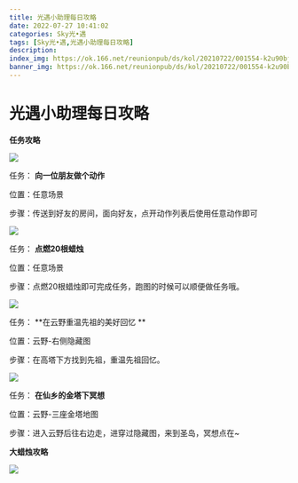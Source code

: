 ```yaml
---
title: 光遇小助理每日攻略
date: 2022-07-27 10:41:02
categories: Sky光•遇
tags: [Sky光•遇,光遇小助理每日攻略]
description: 
index_img: https://ok.166.net/reunionpub/ds/kol/20210722/001554-k2u90bj7ay.png?imageView&thumbnail=600x0&type=jpg
banner_img: https://ok.166.net/reunionpub/ds/kol/20210722/001554-k2u90bj7ay.png?imageView&thumbnail=600x0&type=jpg
---
```

# 光遇小助理每日攻略
**任务攻略**

![](https://ok.166.net/reunionpub/ds/kol/20220727/000145-fr5lh96bg4.png)

任务： **向一位朋友做个动作**

位置：任意场景

步骤：传送到好友的房间，面向好友，点开动作列表后使用任意动作即可

![](https://ok.166.net/reunionpub/ds/kol/20220727/000240-bcfahg4sj5.png)

任务： **点燃20根蜡烛**

位置：任意场景

步骤：点燃20根蜡烛即可完成任务，跑图的时候可以顺便做任务哦。

![](https://ok.166.net/reunionpub/ds/kol/20220727/000815-ohr1km6s9b.png)

任务： **在云野重温先祖的美好回忆  **

位置：云野-右侧隐藏图

步骤：在高塔下方找到先祖，重温先祖回忆。

![](https://ok.166.net/reunionpub/ds/kol/20220727/000319-gwl45tsamb.png)

任务： **在仙乡的金塔下冥想**

位置：云野-三座金塔地图

步骤：进入云野后往右边走，进穿过隐藏图，来到圣岛，冥想点在~

 **大蜡烛攻略**

![](https://ok.166.net/reunionpub/ds/kol/20220727/000503-50ay7chjob.png)

  

  

  

